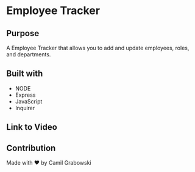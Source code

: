 # Employee Tracker

## Purpose
A Employee Tracker that allows you to add and update employees, roles, and departments.

## Built with
* NODE
* Express
* JavaScript
* Inquirer

## Link to Video

## Contribution
Made with ❤️ by Camil Grabowski
